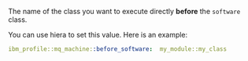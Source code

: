 The name of the class you want to execute directly **before** the `software` class.

You can use hiera to set this value. Here is an example:

```yaml
ibm_profile::mq_machine::before_software:  my_module::my_class
```
